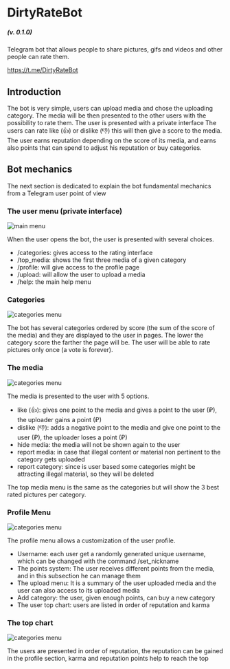 # DirtyRateBot 
##### _(v. 0.1.0)_
Telegram bot that allows people to share pictures, gifs and videos and other people can rate them.

https://t.me/DirtyRateBot

## Introduction
The bot is very simple, users can upload media and chose the uploading category. The media will be then presented to the other users with the possibility to rate them. The user is presented with a private interface
The users can rate like (👍) or dislike (👎) this will then give a score to the media.
The user earns reputation depending on the score of its media, and earns also points that can spend to adjust his reputation or buy categories.

## Bot mechanics
The next section is dedicated to explain the bot fundamental mechanics from a Telegram user point of view

### The user menu (private interface)
![main menu](/README_data/main_menu.png)

When the user opens the bot, the user is presented with several choices.
* /categories: gives access to the rating interface
* /top_media: shows the first three media of a given category
* /profile: will give access to the profile page
* /upload: will allow the user to upload a media
* /help: the main help menu


### Categories
![categories menu](/README_data/Screenshot_1.png)

The bot has several categories ordered by score (the sum of the score of the media) and they are displayed to the user in pages.
The lower the category score the farther the page will be.
The user will be able to rate pictures only once (a vote is forever).

### The media
![categories menu](/README_data/Screenshot_5.png)

The media is presented to the user with 5 options.
* like (👍): gives one point to the media and gives a point to the user (₽), the uploader gains a point (₽) 
* dislike (👎): adds a negative point to the media and give one point to the user (₽), the uploader loses a point (₽)
* hide media: the media will not be shown again to the user
* report media: in case that illegal content or material non pertinent to the category gets uploaded
* report category: since is user based some categories might be attracting illegal material, so they will be deleted

The top media menu is the same as the categories but will show the 3 best rated pictures per category.

### Profile Menu
![categories menu](/README_data/Screenshot_3.png)

The profile menu allows a customization of the user profile.

* Username: each user get a randomly generated unique username, which can be changed with the command /set_nickname
* The points system: The user receives different points from the media, and in this subsection he can manage them
* The upload menu: It is a summary of the user uploaded media and the user can also access to its uploaded media
* Add category: the user, given enough points, can buy a new category
* The user top chart: users are listed in order of reputation and karma

### The top chart
![categories menu](/README_data/Screenshot_4.png)

The users are presented in order of reputation, the reputation can be gained in the profile section, karma and reputation points help to reach the top





